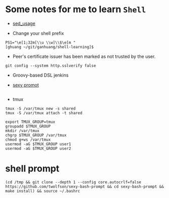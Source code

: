 # Some notes for me to learn `Shell`

- [sed_usage](sed_usage.md)

- Change your shell prefix

```
PS1="\e[1;32m[\\u \\w]\\$\e[m "
[ghuang ~/git/ganhuang/shell-learning]$
```
- Peer's certificate issuer has been marked as not trusted by the user.

```
git config --system http.sslverify false
```
- Groovy-based DSL jenkins

- [sexy promot](https://github.com/twolfson/sexy-bash-prompt) 

```(cd /tmp && git clone --depth 1 --config core.autocrlf=false https://github.com/twolfson/sexy-bash-prompt && cd sexy-bash-prompt && make install) && source ~/.bashrc
```

- tmux

```
tmux -S /var/tmux new -s shared
tmux -S /var/tmux attach -t shared

export TMUX_GROUP=tmux
groupadd $TMUX_GROUP
mkdir /var/tmux
chgrp $TMUX_GROUP /var/tmux
chmod g+ws /var/tmux
usermod -aG $TMUX_GROUP user1
usermod -aG $TMUX_GROUP user2
```

# shell prompt
```
(cd /tmp && git clone --depth 1 --config core.autocrlf=false https://github.com/twolfson/sexy-bash-prompt && cd sexy-bash-prompt && make install) && source ~/.bashrc
```
